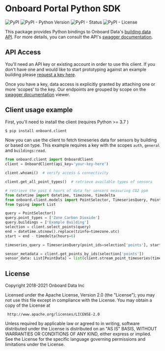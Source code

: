 # Onboard Portal Python SDK

![PyPI](https://img.shields.io/pypi/v/onboard.client)
![PyPI - Python Version](https://img.shields.io/pypi/pyversions/onboard.client)
![PyPI - Status](https://img.shields.io/pypi/status/onboard.client)
![PyPI - License](https://img.shields.io/pypi/l/onboard.client)

This package provides Python bindings to Onboard Data's [building data API](https://portal.onboarddata.io). For more details, you can consult the API's [swagger documentation](https://api.onboarddata.io/doc/).

## API Access

You'll need an API key or existing account in order to use this client. If you don't have one and would like to start prototyping against an example building please [request a key here](https://www.onboarddata.io/apirequest).

Once you have a key, data access is explicitly granted by attaching one or more 'scopes' to the key. Our endpoints are grouped by scope on the [swagger documentation](https://api.onboarddata.io/doc/) viewer.

## Client usage example

First, you'll need to install the client (requires Python >= 3.7 )

```bash
$ pip install onboard.client
```

Now you can use the client to fetch timeseries data for sensors by building or based on type. This example requires a key with the scopes `auth`, `general` and `buildings:read`.

```python
from onboard.client import OnboardClient
client = OnboardClient(api_key='your-key-here')

client.whoami()  # verify access & connectivity

client.get_all_point_types()  # retrieve available types of sensors

# retrieve the past 6 hours of data for sensors measuring CO2 ppm
from datetime import datetime, timezone, timedelta
from onboard.client.models import PointSelector, TimeseriesQuery, PointData
from typing import List

query = PointSelector()
query.point_types = ['Zone Carbon Dioxide']
query.buildings = ['Example Building']
selection = client.select_points(query)
end = datetime.utcnow().replace(tzinfo=timezone.utc)
start = end - timedelta(hours=6)

timeseries_query = TimeseriesQuery(point_ids=selection['points'], start=start, end=end)  # Or `TimeseriesQuery(selector=query, ...)`

sensor_metadata = client.get_points_by_ids(selection['points'])
sensor_data: List[PointData] = list(client.stream_point_timeseries(timeseries_query))
```

## License

 Copyright 2018-2021 Onboard Data Inc

 Licensed under the Apache License, Version 2.0 (the "License");
 you may not use this file except in compliance with the License.
 You may obtain a copy of the License at

     http://www.apache.org/licenses/LICENSE-2.0

 Unless required by applicable law or agreed to in writing, software
 distributed under the License is distributed on an "AS IS" BASIS,
 WITHOUT WARRANTIES OR CONDITIONS OF ANY KIND, either express or implied.
 See the License for the specific language governing permissions and
 limitations under the License.
